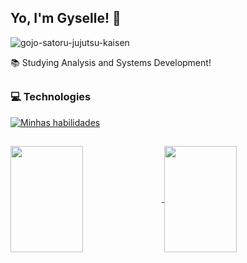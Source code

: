 ## Yo, I'm Gyselle! 👋
![gojo-satoru-jujutsu-kaisen](https://github.com/gyselle-marques/gyselle-marques/assets/119114313/52146d86-d053-47d5-b2fa-0467844af6f8)



:books:	Studying Analysis and Systems Development!
##

### :computer: Technologies
[![Minhas habilidades](https://skills.thijs.gg/icons?i=html,css,js,c) ](https://skills.thijs.gg)
##

<a href="https://github.com/gyselle-marques/github-readme-stats">
  <img height=170em width=48% align="center" src="https://github-readme-stats.vercel.app/api?username=gyselle-marques&show_icons=true&theme=tokyonight" />
</a>
<a href="https://github.com/gyselle-marques/convoychat">
  <img height=170em width=48% align="center" src="https://github-readme-stats.vercel.app/api/top-langs?username=gyselle-marques&layout=compact&theme=tokyonight&langs_count=8&card_width=48%" />
</a>

<!--

// & Tools

**gyselle-marques/gyselle-marques** is a ✨ _special_ ✨ repository because its `README.md` (this file) appears on your GitHub profile.

Here are some ideas to get you started:

- 🔭 I’m currently working on ...
- 🌱 I’m currently learning ...
- 👯 I’m looking to collaborate on ...
- 🤔 I’m looking for help with ...
- 💬 Ask me about ...
- 📫 How to reach me: ...
- 😄 Pronouns: ...
- ⚡ Fun fact: ...
-->
